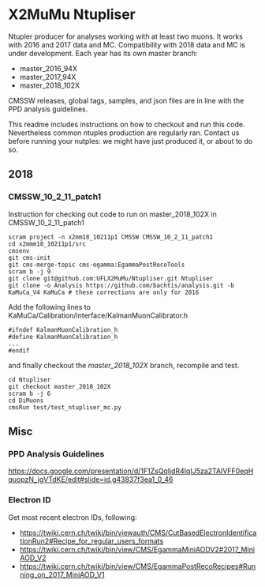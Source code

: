 # X2MuMu Ntupliser 

Ntupler producer for analyses working with at least two muons. 
It works with 2016 and 2017 data and MC. 
Compatibility with 2018 data and MC is under development.
Each year has its own master branch:
- master_2016_94X
- master_2017_94X
- master_2018_102X

CMSSW releases, global tags, samples, and json files are in line with the PPD analysis guidelines.

This readme includes instructions on how to checkout and run this code. 
Nevertheless common ntuples production are regularly ran.
Contact us before running your nutples: we might have just produced it, or about to do so.


## 2018

### CMSSW_10_2_11_patch1

Instruction for checking out code to run on master_2018_102X in CMSSW_10_2_11_patch1
```
scram project -n x2mm18_10211p1 CMSSW CMSSW_10_2_11_patch1
cd x2mmm18_10211p1/src
cmsenv
git cms-init
git cms-merge-topic cms-egamma:EgammaPostRecoTools 
scram b -j 9
git clone git@github.com:UFLX2MuMu/Ntupliser.git Ntupliser
git clone -o Analysis https://github.com/bachtis/analysis.git -b KaMuCa_V4 KaMuCa # these corrections are only for 2016
```

Add the following lines to KaMuCa/Calibration/interface/KalmanMuonCalibrator.h

```
#ifndef KalmanMuonCalibration_h
#define KalmanMuonCalibration_h
...
#endif
```

and finally checkout the *master_2018_102X* branch, recompile and test.

```
cd Ntupliser
git checkout master_2018_102X
scram b -j 6
cd DiMuons
cmsRun test/test_ntupliser_mc.py
```


## Misc

### PPD Analysis Guidelines
https://docs.google.com/presentation/d/1F1ZsQqljdR4IqIJ5za2TAIVFF0eqHquopzN_jgVTdKE/edit#slide=id.g43837f3ea1_0_46

### Electron ID
Get most recent electron IDs, following:
- https://twiki.cern.ch/twiki/bin/viewauth/CMS/CutBasedElectronIdentificationRun2#Recipe_for_regular_users_formats
- https://twiki.cern.ch/twiki/bin/view/CMS/EgammaMiniAODV2#2017_MiniAOD_V2
- https://twiki.cern.ch/twiki/bin/view/CMS/EgammaPostRecoRecipes#Running_on_2017_MiniAOD_V1
